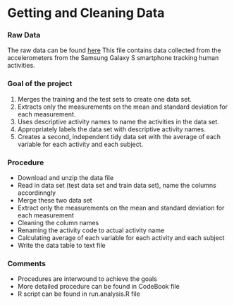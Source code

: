 Getting and Cleaning Data
=========================

### Raw Data
The raw data can be found [here](https://d396qusza40orc.cloudfront.net/getdata%2Fprojectfiles%2FUCI%20HAR%20Dataset.zip)
This file contains data collected from the accelerometers from the Samsung Galaxy S smartphone tracking human activities.

### Goal of the project
1. Merges the training and the test sets to create one data set.
2. Extracts only the measurements on the mean and standard deviation for each measurement.
3. Uses descriptive activity names to name the activities in the data set.
4. Appropriately labels the data set with descriptive activity names.
5. Creates a second, independent tidy data set with the average of each variable for each activity and each subject.

### Procedure
* Download and unzip the data file
* Read in data set (test data set and train data set), name the columns accordinngly
* Merge these two data set
* Extract only the measurements on the mean and standard deviation for each measurement
* Cleaning the column names
* Renaming the activity code to actual activity name
* Calculating average of each variable for each activity and each subject
* Write the data table to text file 

### Comments
* Procedures are interwound to achieve the goals
* More detailed procedure can be found in CodeBook file
* R script can be found in run.analysis.R file
